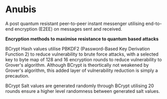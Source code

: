 # Anubis
A post quantum resistant peer-to-peer instant messenger utilising end-to-end encryption (E2EE) on messages sent and received.

**Encryption methods to maximise resistance to quantum based attacks**

BCrypt Hash values utilise PBKDF2 (Password-Based Key Derivation Function 2) to reduce vulnerability to brute force attacks, with a selected key to byte map of 128 and 16 encryption rounds to reduce vulnerability to Grover's algorithm. Although BCrypt is theortically not weakened by Grover's algorithm, this added layer of vulnerability reduction is simply a precaution.

BCrypt Salt values are generated randomly through BCrypt utilising 20 rounds ensure a higher level randomness between generated salt values.
